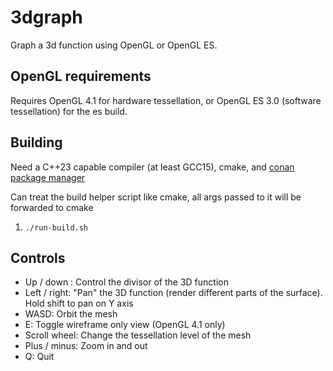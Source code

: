 # 3dgraph

Graph a 3d function using OpenGL or OpenGL ES. 

## OpenGL requirements
Requires OpenGL 4.1 for hardware tessellation, or OpenGL ES 3.0 (software tessellation) for the es build.

## Building
Need a C++23 capable compiler (at least GCC15), cmake, and [conan package manager](https://conan.io)

Can treat the build helper script like cmake, all args passed to it will be forwarded to cmake
1. `./run-build.sh`

## Controls
* Up / down : Control the divisor of the 3D function
* Left / right: "Pan" the 3D function (render different parts of the surface). Hold shift to pan on Y axis
* WASD: Orbit the mesh
* E: Toggle wireframe only view (OpenGL 4.1 only)
* Scroll wheel: Change the tessellation level of the mesh
* Plus / minus: Zoom in and out
* Q: Quit
